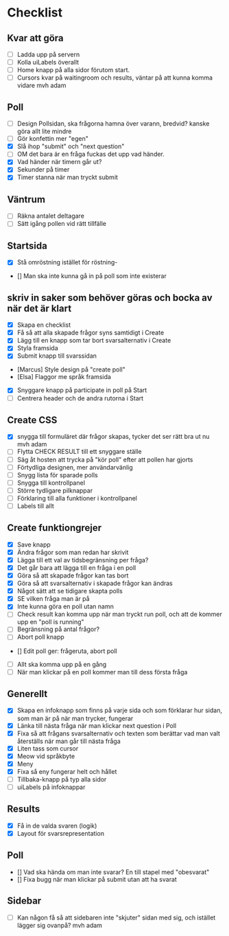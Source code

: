 # Checklist

## Kvar att göra

- [ ] Ladda upp på servern
- [ ] Kolla uiLabels överallt
- [ ] Home knapp på alla sidor förutom start.
- [ ] Cursors kvar på waitingroom och results, väntar på att kunna komma vidare mvh adam

## Poll

- [ ] Design Pollsidan, ska frågorna hamna över varann, bredvid? kanske göra allt lite mindre
- [ ] Gör konfettin mer "egen"
- [x] Slå ihop "submit" och "next question"
- [ ] OM det bara är en fråga fuckas det upp vad händer.
- [x] Vad händer när timern går ut?
- [x] Sekunder på timer
- [x] Timer stanna när man tryckt submit

## Väntrum

- [ ] Räkna antalet deltagare
- [ ] Sätt igång pollen vid rätt tillfälle

## Startsida

- [x] Stå omröstning istället för röstning-
- [] Man ska inte kunna gå in på poll som inte existerar

## skriv in saker som behöver göras och bocka av när det är klart

- [x] Skapa en checklist
- [x] Få så att alla skapade frågor syns samtidigt i Create
- [x] Lägg till en knapp som tar bort svarsalternativ i Create
- [x] Styla framsida
- [x] Submit knapp till svarssidan
- [Marcus] Style design på "create poll"
- [Elsa] Flaggor me språk framsida
- [x] Snyggare knapp på participate in poll på Start
- [ ] Centrera header och de andra rutorna i Start

## Create CSS

- [x] snygga till formuläret där frågor skapas, tycker det ser rätt bra ut nu mvh adam
- [ ] Flytta CHECK RESULT till ett snyggare ställe
- [ ] Säg åt hosten att trycka på "kör poll" efter att pollen har gjorts
- [ ] Förtydliga designen, mer användarvänlig
- [ ] Snygg lista för sparade polls
- [ ] Snygga till kontrollpanel
- [ ] Större tydligare pilknappar
- [ ] Förklaring till alla funktioner i kontrollpanel
- [ ] Labels till allt

## Create funktiongrejer

- [x] Save knapp
- [x] Ändra frågor som man redan har skrivit
- [x] Lägga till ett val av tidsbegränsning per fråga?
- [x] Det går bara att lägga till en fråga i en poll
- [x] Göra så att skapade frågor kan tas bort
- [x] Göra så att svarsalternativ i skapade frågor kan ändras
- [x] Något sätt att se tidigare skapta polls
- [x] SE vilken fråga man är på
- [x] Inte kunna göra en poll utan namn
- [ ] Check result kan komma upp när man tryckt run poll, och att de kommer upp en "poll is running"
- [ ] Begränsning på antal frågor?
- [ ] Abort poll knapp
- [] Edit poll ger: frågeruta, abort poll
- [ ] Allt ska komma upp på en gång
- [ ] När man klickar på en poll kommer man till dess första fråga

## Generellt

- [x] Skapa en infoknapp som finns på varje sida och som förklarar hur sidan, som man är på när man trycker, fungerar
- [x] Länka till nästa fråga när man klickar next question i Poll
- [x] Fixa så att frågans svarsalternativ och texten som berättar vad man valt återställs när man går till nästa fråga
- [x] Liten tass som cursor
- [x] Meow vid språkbyte
- [x] Meny
- [x] Fixa så eny fungerar helt och hållet
- [ ] Tillbaka-knapp på typ alla sidor
- [ ] uiLabels på infoknappar

## Results

- [x] Få in de valda svaren (logik)
- [x] Layout för svarsrepresentation

## Poll

- [] Vad ska hända om man inte svarar? En till stapel med "obesvarat"
- [] Fixa bugg när man klickar på submit utan att ha svarat

## Sidebar

- [ ] Kan någon få så att sidebaren inte "skjuter" sidan med sig, och istället lägger sig ovanpå? mvh adam
